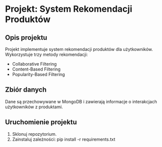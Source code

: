 # Projekt: System Rekomendacji Produktów

## Opis projektu
Projekt implementuje system rekomendacji produktów dla użytkowników. Wykorzystuje trzy metody rekomendacji:
- Collaborative Filtering
- Content-Based Filtering
- Popularity-Based Filtering

## Zbiór danych
Dane są przechowywane w MongoDB i zawierają informacje o interakcjach użytkowników z produktami.

## Uruchomienie projektu
1. Sklonuj repozytorium.
2. Zainstaluj zależności:
   pip install -r requirements.txt